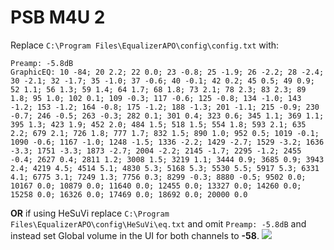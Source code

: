 # PSB M4U 2
Replace `C:\Program Files\EqualizerAPO\config\config.txt` with:
```
Preamp: -5.8dB
GraphicEQ: 10 -84; 20 2.2; 22 0.0; 23 -0.8; 25 -1.9; 26 -2.2; 28 -2.4; 30 -2.1; 32 -1.7; 35 -1.0; 37 -0.6; 40 -0.1; 42 0.2; 45 0.5; 49 0.9; 52 1.1; 56 1.3; 59 1.4; 64 1.7; 68 1.8; 73 2.1; 78 2.3; 83 2.3; 89 1.8; 95 1.0; 102 0.1; 109 -0.3; 117 -0.6; 125 -0.8; 134 -1.0; 143 -1.2; 153 -1.2; 164 -0.8; 175 -1.2; 188 -1.3; 201 -1.1; 215 -0.9; 230 -0.7; 246 -0.5; 263 -0.3; 282 0.1; 301 0.4; 323 0.6; 345 1.1; 369 1.1; 395 1.3; 423 1.9; 452 2.0; 484 1.5; 518 1.5; 554 1.8; 593 2.1; 635 2.2; 679 2.1; 726 1.8; 777 1.7; 832 1.5; 890 1.0; 952 0.5; 1019 -0.1; 1090 -0.6; 1167 -1.0; 1248 -1.5; 1336 -2.2; 1429 -2.7; 1529 -3.2; 1636 -3.3; 1751 -3.3; 1873 -2.7; 2004 -2.2; 2145 -1.7; 2295 -1.2; 2455 -0.4; 2627 0.4; 2811 1.2; 3008 1.5; 3219 1.1; 3444 0.9; 3685 0.9; 3943 2.4; 4219 4.5; 4514 5.1; 4830 5.3; 5168 5.3; 5530 5.5; 5917 5.3; 6331 4.1; 6775 3.1; 7249 1.3; 7756 0.3; 8299 -0.3; 8880 -0.5; 9502 0.0; 10167 0.0; 10879 0.0; 11640 0.0; 12455 0.0; 13327 0.0; 14260 0.0; 15258 0.0; 16326 0.0; 17469 0.0; 18692 0.0; 20000 0.0
```
**OR** if using HeSuVi replace `C:\Program Files\EqualizerAPO\config\HeSuVi\eq.txt` and omit `Preamp: -5.8dB` and instead set Global volume in the UI for both channels to **-58**.
![](https://raw.githubusercontent.com/jaakkopasanen/AutoEq/master/results/Innerfidelity%202017/innerfidelity/onear/PSB%20M4U%202/PSB%20M4U%202.png)